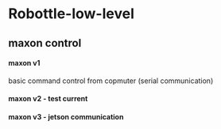 # Robottle-low-level

## maxon control

#### maxon v1
basic command control from copmuter (serial communication)

#### maxon v2 - test current

#### maxon v3 - jetson communication

